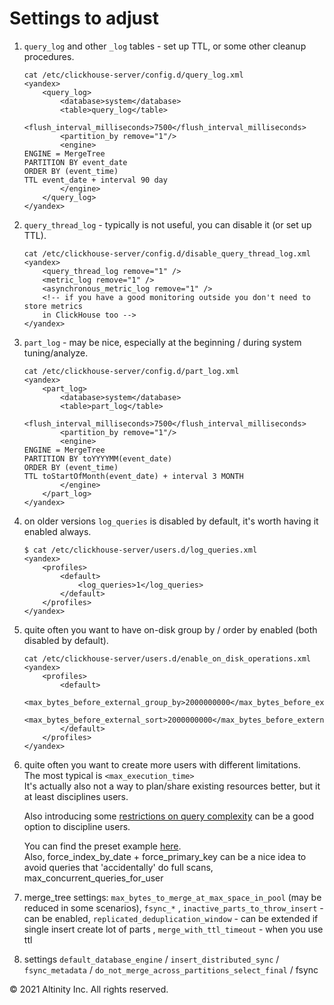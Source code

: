 # Settings to adjust

1. `query_log` and other `_log` tables - set up TTL, or some other cleanup procedures.

   ```markup
   cat /etc/clickhouse-server/config.d/query_log.xml 
   <yandex>
       <query_log>
           <database>system</database>
           <table>query_log</table>
           <flush_interval_milliseconds>7500</flush_interval_milliseconds>
           <partition_by remove="1"/>
           <engine>
   ENGINE = MergeTree
   PARTITION BY event_date
   ORDER BY (event_time)
   TTL event_date + interval 90 day
           </engine>
       </query_log>
   </yandex>
   ```

2. `query_thread_log` - typically is not useful, you can disable it \(or set up TTL\).

   ```markup
   cat /etc/clickhouse-server/config.d/disable_query_thread_log.xml 
   <yandex>
       <query_thread_log remove="1" />
       <metric_log remove="1" /> 
       <asynchronous_metric_log remove="1" />
       <!-- if you have a good monitoring outside you don't need to store metrics 
       in ClickHouse too -->
   </yandex>
   ```

3. `part_log` - may be nice, especially at the beginning / during system tuning/analyze.

   ```markup
   cat /etc/clickhouse-server/config.d/part_log.xml 
   <yandex>
       <part_log>
           <database>system</database>
           <table>part_log</table>
           <flush_interval_milliseconds>7500</flush_interval_milliseconds>
           <partition_by remove="1"/>
           <engine>
   ENGINE = MergeTree
   PARTITION BY toYYYYMM(event_date)
   ORDER BY (event_time)
   TTL toStartOfMonth(event_date) + interval 3 MONTH
           </engine>
       </part_log>
   </yandex>
   ```

4. on older versions `log_queries` is disabled by default, it's worth having it enabled always.

   ```markup
   $ cat /etc/clickhouse-server/users.d/log_queries.xml
   <yandex>
       <profiles>
           <default>
               <log_queries>1</log_queries>
           </default>
       </profiles>
   </yandex>
   ```

5. quite often you want to have on-disk group by / order by enabled \(both disabled by default\).

   ```markup
   cat /etc/clickhouse-server/users.d/enable_on_disk_operations.xml
   <yandex>
       <profiles>                        
           <default>
              <max_bytes_before_external_group_by>2000000000</max_bytes_before_external_group_by>
              <max_bytes_before_external_sort>2000000000</max_bytes_before_external_sort>
           </default>
       </profiles>
   </yandex>
   ```

6. quite often you want to create more users with different limitations.  
   The most typical is `<max_execution_time>`  
   It's actually also not a way to plan/share existing resources better, but it at least disciplines users.

   Also introducing some [restrictions on query complexity](https://clickhouse.tech/docs/en/operations/settings/query-complexity/) can be a good option to discipline users.

   You can find the preset example [here](https://clickhouse.tech/docs/en/operations/settings/settings-profiles/).  
   Also, force\_index\_by\_date + force\_primary\_key can be a nice idea to avoid queries that 'accidentally' do full scans, max\_concurrent\_queries\_for\_user

7. merge\_tree settings: `max_bytes_to_merge_at_max_space_in_pool` \(may be reduced in some scenarios\), `fsync_*` , `inactive_parts_to_throw_insert` - can be enabled, `replicated_deduplication_window` - can be extended if single insert create lot of parts , `merge_with_ttl_timeout` - when you use ttl
8. settings `default_database_engine` / `insert_distributed_sync` / `fsync_metadata` / `do_not_merge_across_partitions_select_final` / fsync

© 2021 Altinity Inc. All rights reserved.


